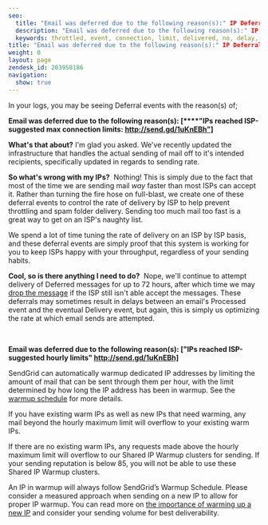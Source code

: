 ```yaml
---
seo:
  title: "Email was deferred due to the following reason(s):" IP Deferrals messages
  description: "Email was deferred due to the following reason(s):" IP Deferrals messages
  keywords: throttled, event, connection, limit, delivered, no, delay, throttle, processed, IPS, available, per-domain, connetion, IPs were throttled by recipient server, IPs reached ISP-suggested hourly limits", IPs reached ISP-suggested max connection limits http://send.gd/1uKnEBh, suggested, hourly, max, limits
title: "Email was deferred due to the following reason(s):" IP Deferrals messages
weight: 0
layout: page
zendesk_id: 203950186
navigation:
  show: true
---
```


In your logs, you may be&nbsp;seeing Deferral&nbsp;events with the reason(s) of;

**Email was deferred due to the following reason(s): [****"IPs reached ISP-suggested max connection limits: http://send.gd/1uKnEBh"]**

**What's that about?** I'm glad you asked. We've recently updated the infrastructure that handles the actual sending of mail off to it's intended recipients, specifically updated in regards to sending rate.&nbsp;

**So what's wrong with my&nbsp;IPs?** &nbsp;Nothing! This is simply due to the fact that most of the time we are sending mail _way_&nbsp;faster than most ISPs can accept it. Rather than turning the fire hose on full-blast, we create one of these deferral events to control the rate of delivery by ISP to help prevent throttling and spam folder delivery. Sending too much mail too fast is a great way to get on an ISP's naughty list. &nbsp;

We spend a lot of time tuning the rate of delivery on an ISP by ISP basis, and these deferral events are simply proof that this system is working for you to keep ISPs happy with your throughput, regardless of your sending habits.

**Cool, so is there anything I need to do?** &nbsp;Nope, we'll continue to attempt delivery&nbsp;of Deferred messages&nbsp;for up to 72 hours, after which time we may [drop the message](/hc/en-us/articles/200181728-My-emails-are-being-dropped-) if the ISP still isn't able&nbsp;accept the messages. These deferrals may sometimes result in delays between an email's Processed event and the eventual Delivery event, but again, this is simply us optimizing the rate at which email sends are attempted.&nbsp;

&nbsp;

**Email was deferred due to the following reason(s): ["IPs reached ISP-suggested hourly limits" http://send.gd/1uKnEBh]**&nbsp;

SendGrid can automatically warmup dedicated IP addresses by limiting the amount of mail that can be sent through them per hour, with the limit determined by how long the IP address has been in warmup. See the [warmup schedule](https://sendgrid.com/docs/API_Reference/Web_API_v3/IP_Management/ip_warmup_schedule.html) for more details.

If you have existing warm IPs as well as new IPs that need warming, any mail beyond the hourly maximum limit will overflow to your existing warm IPs.

If there are no existing warm IPs, any requests made above the hourly maximum limit will overflow to our Shared IP Warmup clusters for sending. If your sending reputation is below 85, you will not be able to use these Shared IP Warmup clusters.

An IP in warmup will always follow SendGrid’s Warmup Schedule. Please consider a measured approach when sending on a new IP to allow for proper IP warmup. You can read more on [the importance of warming up a new IP](https://sendgrid.com/docs/User_Guide/warming_up.html) and consider your sending volume for best deliverability.

&nbsp;


